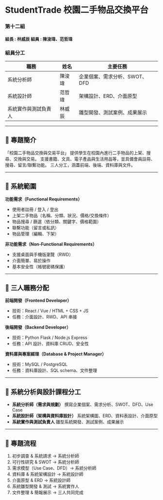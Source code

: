 # StudentTrade 校園二手物品交換平台

### 第十二組

#### 組長 : 林威辰  組員 : 陳浚瑋、范哲瑋

### 組員分工

| 職務         | 姓名  | 主要任務               |
| ---------- | --- | ------------------ |
| 系統分析師      | 陳浚瑋 | 企業個案、需求分析、SWOT、DFD |
| 系統設計師      | 范哲瑋 | 架構設計、ERD、介面原型      |
| 系統實作與測試負責人 | 林威辰 | 雛型開發、測試案例、成果展示     |

---

## 📌 專題簡介

「校園二手物品交換與交易平台」
提供學生在校園內進行二手物品的上架、搜尋、交換與交易。
支援書籍、文具、電子產品與生活用品等，並具備會員註冊、搜尋、留言/聯繫功能。
三人分工，涵蓋前端、後端、資料庫與文件。

---

## 📌 系統範圍

**功能需求（Functional Requirements）**

* 使用者註冊 / 登入 / 登出
* 上架二手物品（名稱、分類、狀況、價格/交換條件）
* 物品搜尋 / 篩選（依分類、關鍵字、價格範圍）
* 聯繫功能（留言或私訊）
* 物品管理（編輯、下架）

**非功能需求（Non-Functional Requirements）**

* 支援桌面與手機版瀏覽（RWD）
* 介面簡單、易於操作
* 基本安全性（帳號密碼保護）

---

## 📌 三人職務分配

**前端開發（Frontend Developer）**

* 技術：React / Vue / HTML + CSS + JS
* 任務：介面設計、RWD、API 串接

**後端開發（Backend Developer）**

* 技術：Python Flask / Node.js Express
* 任務：API 設計、資料庫 CRUD、安全性

**資料庫與專案經理（Database & Project Manager）**

* 技術：MySQL / PostgreSQL
* 任務：資料庫設計、SQL schema、文件整理

---

## 📌 系統分析與設計課程分工

* **系統分析師（需求與規劃）**
  撰寫企業個案、需求分析、SWOT、DFD、Use Case
* **系統設計師（架構與資料庫設計）**
  系統架構圖、ERD、資料表設計、介面原型
* **系統實作與測試負責人**
  雛型系統開發、測試案例、成果展示

---

## 📌 專題流程

1. 初步調查 & 系統請求 → 系統分析師
2. 可行性研究 & SWOT → 系統分析師
3. 需求模型（Use Case、DFD）→ 系統分析師
4. 資料庫 & 系統架構設計 → 系統設計師
5. 介面原型 & ERD → 系統設計師
6. 系統雛型開發 & 測試 → 系統實作人
7. 文件整理 & 簡報展示 → 三人共同完成
